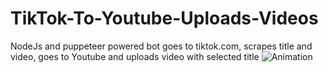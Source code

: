 # TikTok-To-Youtube-Uploads-Videos

NodeJs and puppeteer powered bot goes to tiktok.com, scrapes title and video, goes to Youtube and uploads video with selected title
![Animation](https://user-images.githubusercontent.com/91840629/148443001-53316e85-9d92-4bca-8968-4e7faefd3416.gif)
